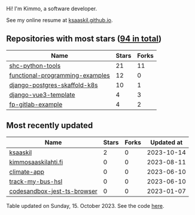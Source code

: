 Hi! I'm Kimmo, a software developer.

See my online resume at [ksaaskil.github.io](https://ksaaskil.github.io).

<!-- repositories starts -->

## Repositories with most stars ([94 in total](https://github.com/ksaaskil?tab=repositories))
| Name        | Stars           | Forks  |
| ------------- |-------------| -----|
|[shc-python-tools](https://github.com/ksaaskil/shc-python-tools)|21|11
|[functional-programming-examples](https://github.com/ksaaskil/functional-programming-examples)|12|0
|[django-postgres-skaffold-k8s](https://github.com/ksaaskil/django-postgres-skaffold-k8s)|10|1
|[django-vue3-template](https://github.com/ksaaskil/django-vue3-template)|4|3
|[fp-gitlab-example](https://github.com/ksaaskil/fp-gitlab-example)|4|2

<!-- repositories ends -->
<!-- recent_repositories starts -->

## Most recently updated
| Name        | Stars           | Forks  | Updated at
| ------------- |-------------| -----|-----|
|[ksaaskil](https://github.com/ksaaskil/ksaaskil)|2|0|2023-10-14
|[kimmosaaskilahti.fi](https://github.com/ksaaskil/kimmosaaskilahti.fi)|0|0|2023-08-11
|[climate-app](https://github.com/ksaaskil/climate-app)|0|0|2023-06-10
|[track-my-bus-hsl](https://github.com/ksaaskil/track-my-bus-hsl)|0|0|2023-06-10
|[codesandbox-jest-ts-browser](https://github.com/ksaaskil/codesandbox-jest-ts-browser)|0|0|2023-01-07

<!-- recent_repositories ends -->
<!-- updated_at starts -->
Table updated on Sunday, 15. October 2023. See the code [here](https://github.com/ksaaskil/ksaaskil).
<!-- updated_at ends -->
